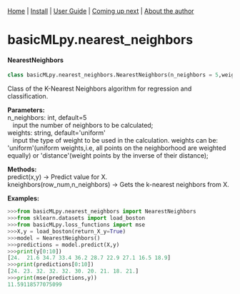 [Home](https://henrysilvacs.github.io/basicMLpy/)  | [Install](https://henrysilvacs.github.io/basicMLpy/install) | [User Guide](https://henrysilvacs.github.io/basicMLpy/user_guide) | [Coming up next](https://henrysilvacs.github.io/basicMLpy/coming_up_next) | [About the author](https://henrysilvacs.github.io/basicMLpy/about)
# basicMLpy.nearest_neighbors
#### NearestNeighbors
```python
class basicMLpy.nearest_neighbors.NearestNeighbors(n_neighbors = 5,weights = 'uniform')
```
Class of the K-Nearest Neighbors algorithm for regression and classification.


**Parameters:**<br /> 
            n_neighbors: int, default=5<br />
                &nbsp;&nbsp;&nbsp;input the number of neighbors to be calculated; <br />
            weights: string, default='uniform'<br />
                &nbsp;&nbsp;&nbsp;input the type of weight to be used in the calculation. weights can be: 'uniform'(uniform weights,i.e, all points on the neighborhood are weighted equally) or 'distance'(weight points by the inverse of their distance); 


**Methods:**<br />
        predict(x,y) -> Predict value for X.<br />
        kneighbors(row_num,n_neighbors) -> Gets the k-nearest neighbors from X.<br />


**Examples:**
```python
>>>from basicMLpy.nearest_neighbors import NearestNeighbors
>>>from sklearn.datasets import load_boston
>>>from basicMLpy.loss_functions import mse 
>>>X,y = load_boston(return_X_y=True)
>>>model = NearestNeighbors()
>>>predictions = model.predict(X,y)
>>>print(y[0:10])
[24.  21.6 34.7 33.4 36.2 28.7 22.9 27.1 16.5 18.9]
>>>print(predictions[0:10])
[24. 23. 32. 32. 32. 30. 20. 21. 18. 21.]
>>>print(mse(predictions,y))
11.59118577075099

```
